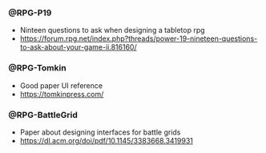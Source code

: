 

### @RPG-P19
 - Ninteen questions to ask when designing a tabletop rpg
 - https://forum.rpg.net/index.php?threads/power-19-nineteen-questions-to-ask-about-your-game-ii.816160/

### @RPG-Tomkin
 - Good paper UI reference
 - https://tomkinpress.com/

### @RPG-BattleGrid
 - Paper about designing interfaces for battle grids
 - https://dl.acm.org/doi/pdf/10.1145/3383668.3419931